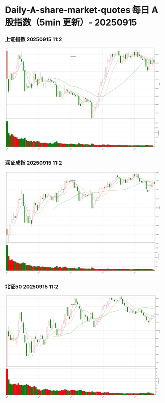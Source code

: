 
# Daily-A-share-market-quotes 每日 A 股指数（5min 更新）- 20250915

### 上证指数 20250915 11:2
![](./fig/2025/9/20250915-sh000001.png)

### 深证成指 20250915 11:2
![](./fig/2025/9/20250915-sz399001.png)

### 北证50 20250915 11:2
![](./fig/2025/9/20250915-bj899050.png)
